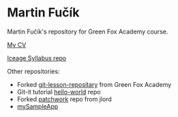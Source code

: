 # Martin Fučík

Martin Fučík's repository for Green Fox Academy course.


[My CV](https://karhalll.github.io "Still not completed :P")

[Iceage Syllabus repo](https://github.com/green-fox-academy/prg-iceage-syllabus "Best syllabus for best study group")

Other repositories:
* Forked [git-lesson-repositary](https://github.com/Karhalll/git-lesson-repository) from Green Fox Academy
* Git-it tutorial [hello-world](https://github.com/Karhalll/hello-world) repo
* Forked [patchwork](https://github.com/Karhalll/patchwork) repo from jlord
* [mySampleApp](https://github.com/Karhalll/myAppSample "just some test repo")

